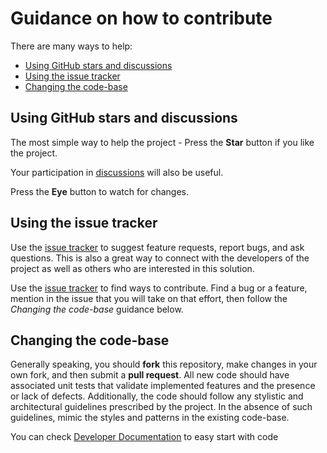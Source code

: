 # Guidance on how to contribute

There are many ways to help:
- [Using GitHub stars and discussions](#using-github-start-and-discussions)
- [Using the issue tracker](#using-the-issue-tracker)
- [Changing the code-base](#changing-the-code-base)

## Using GitHub stars and discussions

The most simple way to help the project - Press the **Star** button if you like the project.

Your participation in [discussions][discussions-path] will also be useful.

Press the **Eye** button to watch for changes.

## Using the issue tracker

Use the [issue tracker][issues-path]
to suggest feature requests, report bugs, and ask questions.
This is also a great way to connect with the developers of the project as well
as others who are interested in this solution.

Use the [issue tracker][issues-path]  to find ways to contribute. 
Find a bug or a feature, mention in
the issue that you will take on that effort, then follow the _Changing the code-base_
guidance below.

## Changing the code-base

Generally speaking, you should **fork** this repository, make changes in your
own fork, and then submit a **pull request**. All new code should have associated
unit tests that validate implemented features and the presence or lack of defects.
Additionally, the code should follow any stylistic and architectural guidelines
prescribed by the project. In the absence of such guidelines, mimic the styles
and patterns in the existing code-base.

You can check [Developer Documentation](https://replaywizard.craftsman.lol/dev_documentation.html) to easy start with code

[issues-path]: https://github.com/quillcraftsman/replay-wizard/issues
[discussions-path]: https://github.com/quillcraftsman/replay-wizard/discussions
